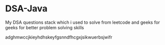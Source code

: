 # DSA-Java


My DSA questions stack which i used to solve from leetcode and geeks for geeks for better problem solving skills


adghmwccjkieyhdhskeyfgsnndfhcgxjsikwuerbsjwifr






